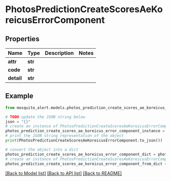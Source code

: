 # PhotosPredictionCreateScoresAeKoreicusErrorComponent


## Properties

Name | Type | Description | Notes
------------ | ------------- | ------------- | -------------
**attr** | **str** |  | 
**code** | **str** |  | 
**detail** | **str** |  | 

## Example

```python
from mosquito_alert.models.photos_prediction_create_scores_ae_koreicus_error_component import PhotosPredictionCreateScoresAeKoreicusErrorComponent

# TODO update the JSON string below
json = "{}"
# create an instance of PhotosPredictionCreateScoresAeKoreicusErrorComponent from a JSON string
photos_prediction_create_scores_ae_koreicus_error_component_instance = PhotosPredictionCreateScoresAeKoreicusErrorComponent.from_json(json)
# print the JSON string representation of the object
print(PhotosPredictionCreateScoresAeKoreicusErrorComponent.to_json())

# convert the object into a dict
photos_prediction_create_scores_ae_koreicus_error_component_dict = photos_prediction_create_scores_ae_koreicus_error_component_instance.to_dict()
# create an instance of PhotosPredictionCreateScoresAeKoreicusErrorComponent from a dict
photos_prediction_create_scores_ae_koreicus_error_component_from_dict = PhotosPredictionCreateScoresAeKoreicusErrorComponent.from_dict(photos_prediction_create_scores_ae_koreicus_error_component_dict)
```
[[Back to Model list]](../README.md#documentation-for-models) [[Back to API list]](../README.md#documentation-for-api-endpoints) [[Back to README]](../README.md)


